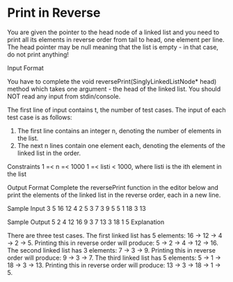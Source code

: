 # Print in Reverse

You are given the pointer to the head node of a linked list and you need to print all its elements in reverse order from tail to head, one element per line. The head pointer may be null meaning that the list is empty - in that case, do not print anything!

Input Format

You have to complete the void reversePrint(SinglyLinkedListNode* head) method which takes one argument - the head of the linked list. You should NOT read any input from stdin/console.

The first line of input contains t, the number of test cases. 
The input of each test case is as follows:
1. The first line contains an integer n, denoting the number of elements in the list.
2. The next n lines contain one element each, denoting the elements of the linked list in the order.

Constraints
1 =< n =< 1000
1 =< listi < 1000, where listi is the ith element in the list

Output Format
Complete the reversePrint function in the editor below and print the elements of the linked list in the reverse order, each in a new line.

Sample Input
3
5
16
12
4
2
5
3
7
3
9
5
5
1
18
3
13

Sample Output
5
2
4
12
16
9
3
7
13
3
18
1
5
Explanation

There are three test cases. 
The first linked list has 5 elements: 16 -> 12 -> 4 -> 2 -> 5. Printing this in reverse order will produce: 5 -> 2 -> 4 -> 12 -> 16. 
The second linked list has 3 elements: 7 -> 3 -> 9. Printing this in reverse order will produce: 9 -> 3 -> 7. 
The third linked list has 5 elements: 5 -> 1 -> 18 -> 3 -> 13. Printing this in reverse order will produce: 13 -> 3 -> 18 -> 1 -> 5.
